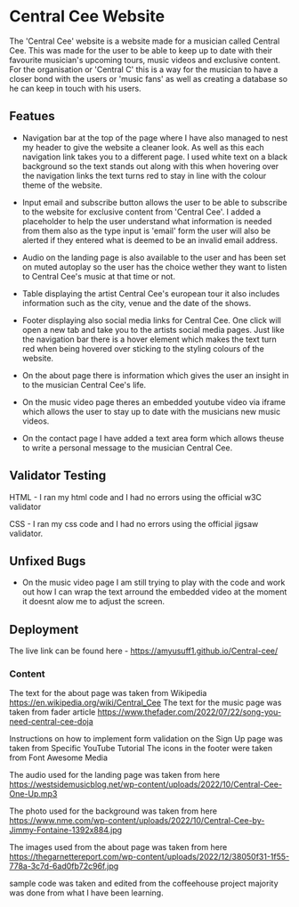 # Central Cee Website

The 'Central Cee' website is a website made for a musician called Central Cee. This was made for the user to be able to keep up to date with their favourite musician's upcoming tours, music videos and exclusive content. For the organisation or 'Central C' this is a way for the musician to have a closer bond with the users or 'music fans' as well as creating a database so he can keep in touch with his users.

## Featues 

- Navigation bar at the top of the page where I have also managed to nest my header to give the website a cleaner look. As well as this each navigation link takes you to a different page. I used white text on a black background so the text stands out along with this when hovering over the navigation links the text turns red to stay in line with the colour theme of the website.

- Input email and subscribe button allows the user to be able to subscribe to the website for exclusive content from 'Central Cee'. I added a placeholder to help the user understand what information is needed from them also as the type input is 'email' form the user will also be alerted if they entered what is deemed to be an invalid email address.

- Audio on the landing page is also available to the user and has been set on muted autoplay so the user has the choice wether they want to listen to Central Cee's music at that time or not.

- Table displaying the artist Central Cee's european tour it also includes information such as the city, venue and the date of the shows.

- Footer displaying also social media links for Central Cee. One click will open a new tab and take you to the artists social media pages. Just like the navigation bar there is a hover element which makes the text turn red when being hovered over sticking to the styling colours of the website.

- On the about page there is information which gives the user an insight in to the musician Central Cee's life.

- On the music video page theres an embedded youtube video via iframe which allows the user to stay up to date with the musicians new music videos.

- On the contact page I have added a text area form which allows theuse to write a personal message to the musician Central Cee.

## Validator Testing

HTML - I ran my html code and I had no errors using the official w3C validator

CSS - I ran my css code and I had no errors using the official jigsaw validator.

## Unfixed Bugs

- On the music video page I am still trying to play with the code and work out how I can wrap the text arround the embedded video at the moment it doesnt alow me to adjust the screen.

## Deployment

The live link can be found here - https://amyusuff1.github.io/Central-cee/

### Content

The text for the about page was taken from Wikipedia https://en.wikipedia.org/wiki/Central_Cee
The text for the music page was taken from fader article https://www.thefader.com/2022/07/22/song-you-need-central-cee-doja

Instructions on how to implement form validation on the Sign Up page was taken from Specific YouTube Tutorial
The icons in the footer were taken from Font Awesome
Media

The audio used for the landing page was taken from here https://westsidemusicblog.net/wp-content/uploads/2022/10/Central-Cee-One-Up.mp3

The photo used for the background was taken from here https://www.nme.com/wp-content/uploads/2022/10/Central-Cee-by-Jimmy-Fontaine-1392x884.jpg

The images used from the about page was taken from here https://thegarnettereport.com/wp-content/uploads/2022/12/38050f31-1f55-778a-3c7d-6ad0fb72c96f.jpg

sample code was taken and edited from the coffeehouse project majority was done from what I have been learning.







